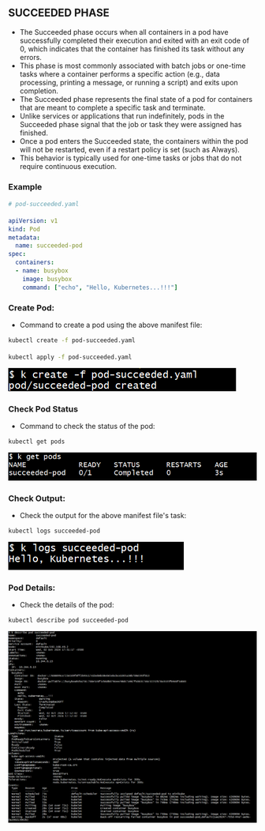 ## SUCCEEDED PHASE

- The Succeeded phase occurs when all containers in a pod have successfully completed their execution and exited with an exit code of 0, which indicates that the container has finished its task without any errors. 
- This phase is most commonly associated with batch jobs or one-time tasks where a container performs a specific action (e.g., data processing, printing a message, or running a script) and exits upon completion.
- The Succeeded phase represents the final state of a pod for containers that are meant to complete a specific task and terminate.
- Unlike services or applications that run indefinitely, pods in the Succeeded phase signal that the job or task they were assigned has finished.
- Once a pod enters the Succeeded state, the containers within the pod will not be restarted, even if a restart policy is set (such as Always). 
- This behavior is typically used for one-time tasks or jobs that do not require continuous execution.

### Example
```yaml
# pod-succeeded.yaml

apiVersion: v1
kind: Pod
metadata:
  name: succeeded-pod
spec:
  containers:
  - name: busybox
    image: busybox
    command: ["echo", "Hello, Kubernetes...!!!"]
```

### Create Pod:
- Command to create a pod using the above manifest file:
```bash
kubectl create -f pod-succeeded.yaml

kubectl apply -f pod-succeeded.yaml
```

![screenshot](https://github.com/saimanasak/kubernetes/blob/main/pods/pod-lifecycle/images/succeeded-create.png)

### Check Pod Status
- Command to check the status of the pod:
```bash
kubectl get pods
```

![screenshot](https://github.com/saimanasak/kubernetes/blob/main/pods/pod-lifecycle/images/succeeded-get-pods.png)

### Check Output:
- Check the output for the above manifest file's task:
```bash
kubectl logs succeeded-pod
```

![screenshot](https://github.com/saimanasak/kubernetes/blob/main/pods/pod-lifecycle/images/succeeded-logs.png)

### Pod Details:
- Check the details of the pod:
```bash
kubectl describe pod succeeded-pod
```

![screenshot](https://github.com/saimanasak/kubernetes/blob/main/pods/pod-lifecycle/images/succeeded-describe.png)